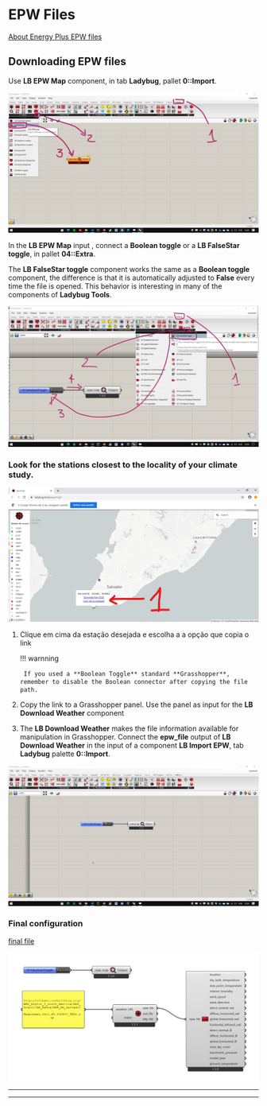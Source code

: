 # EPW Files

[About Energy Plus EPW files](https://energyplus.net/weather/simulation)


## Downloading EPW files

Use **LB EPW Map** component, in tab **Ladybug**, pallet **0::Import**.

![epw](./epw_130_map.jpg)

In the **LB EPW Map** input , connect a **Boolean toggle** or a **LB FalseStar toggle**, in pallet **04::Extra**.

The **LB FalseStar toggle** component works the same as a **Boolean toggle** component, the difference is that it is automatically adjusted to **False** every time the file is opened. This behavior is interesting in many of the components of **Ladybug Tools**.

![epw](./epw_map_130.jpg)

### Look for the stations closest to the locality of your climate study.

![site](./site_epw_LI.jpg)

1. Clique em cima da estação desejada e escolha a a opção que copia o link

    !!! warnning
    
        If you used a **Boolean Toggle** standard **Grasshopper**, remember to disable the Boolean connector after copying the file path.

2. Copy the link to a Grasshopper panel. Use the panel as input for the **LB Download Weather** component

3. The **LB Download Weather** makes the file information available for manipulation in Grasshopper. Connect the **epw_file** output of **LB Download Weather** in the input of a component **LB Import EPW**, tab **Ladybug** palette **0::Import**.

![Open_stat_epw](./epw.gif)


### Final configuration

[final file](./ladybug_epw.gh)


![final file](./import_epw_file.png)



_________________________
_________________________













